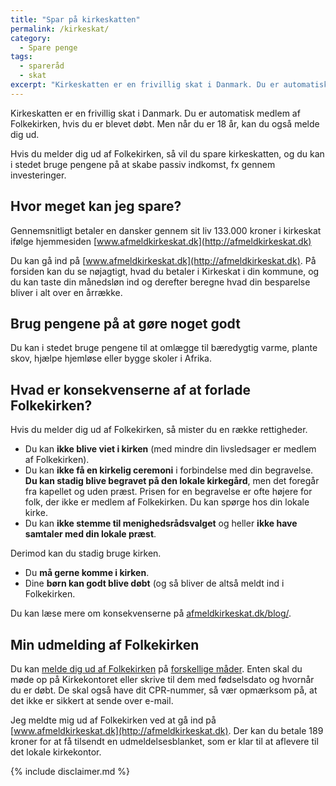 ```yaml
---
title: "Spar på kirkeskatten"
permalink: /kirkeskat/
category:
  - Spare penge
tags:
  - spareråd
  - skat
excerpt: "Kirkeskatten er en frivillig skat i Danmark. Du er automatisk medlem af Folkekirken, hvis du er blevet døbt. Men når du er 18 år, kan du også melde dig ud. "
---
```


Kirkeskatten er en frivillig skat i Danmark. Du er automatisk medlem af Folkekirken, hvis du er blevet døbt. Men når du er 18 år, kan du også melde dig ud. 

Hvis du melder dig ud af Folkekirken, så vil du spare kirkeskatten, og du kan i stedet bruge pengene på at skabe passiv indkomst, fx gennem investeringer.

## Hvor meget kan jeg spare?

Gennemsnitligt betaler en dansker gennem sit liv 133.000 kroner i kirkeskat ifølge hjemmesiden [www.afmeldkirkeskat.dk](http://afmeldkirkeskat.dk)

Du kan gå ind på [www.afmeldkirkeskat.dk](http://afmeldkirkeskat.dk). På forsiden kan du se nøjagtigt, hvad du betaler i Kirkeskat i din kommune, og du kan taste din månedsløn ind og derefter beregne hvad din besparelse bliver i alt over en årrække.

## Brug pengene på at gøre noget godt

Du kan i stedet bruge pengene til at omlægge til bæredygtig varme, plante skov, hjælpe hjemløse eller bygge skoler i Afrika.

## Hvad er konsekvenserne af at forlade Folkekirken?

Hvis du melder dig ud af Folkekirken, så mister du en række rettigheder.

- Du kan **ikke blive viet i kirken** (med mindre din livsledsager er medlem af Folkekirken).
- Du kan **ikke få en kirkelig ceremoni** i forbindelse med din begravelse. **Du kan stadig blive begravet på den lokale kirkegård**, men det foregår fra kapellet og uden præst. Prisen for en begravelse er ofte højere for folk, der ikke er medlem af Folkekirken. Du kan spørge hos din lokale kirke.
- Du kan **ikke stemme til menighedsrådsvalget** og heller **ikke have samtaler med din lokale præst**.

Derimod kan du stadig bruge kirken.

- Du **må gerne komme i kirken**.
- Dine **børn kan godt blive døbt** (og så bliver de altså meldt ind i Folkekirken.

Du kan læse mere om konsekvenserne på [afmeldkirkeskat.dk/blog/](https://afmeldkirkeskat.dk/blog/).

## Min udmelding af Folkekirken

Du kan [melde dig ud af Folkekirken](https://www.borger.dk/samfund-og-rettigheder/Medlemskab-af-folkekirken) på [forskellige måder](https://www.folkekirken.dk/om-folkekirken/medlemskab). Enten skal du møde op på Kirkekontoret eller skrive til dem med fødselsdato og hvornår du er døbt. De skal også have dit CPR-nummer, så vær opmærksom på, at det ikke er sikkert at sende over e-mail.

Jeg meldte mig ud af Folkekirken ved at gå ind på [www.afmeldkirkeskat.dk](http://afmeldkirkeskat.dk). Der kan du betale 189 kroner for at få tilsendt en udmeldelsesblanket, som er klar til at aflevere til det lokale kirkekontor.

{% include disclaimer.md %}
